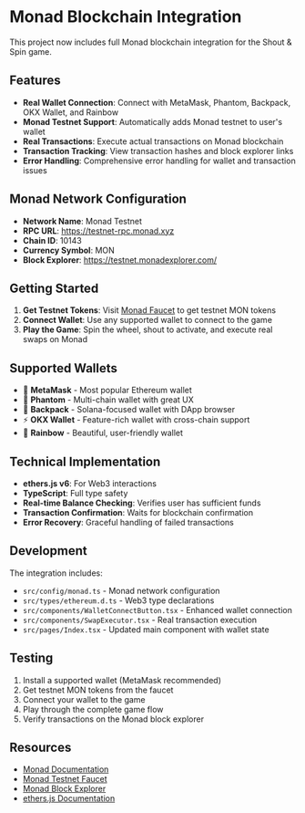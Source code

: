 # Monad Blockchain Integration

This project now includes full Monad blockchain integration for the Shout & Spin game.

## Features

- **Real Wallet Connection**: Connect with MetaMask, Phantom, Backpack, OKX Wallet, and Rainbow
- **Monad Testnet Support**: Automatically adds Monad testnet to user's wallet
- **Real Transactions**: Execute actual transactions on Monad blockchain
- **Transaction Tracking**: View transaction hashes and block explorer links
- **Error Handling**: Comprehensive error handling for wallet and transaction issues

## Monad Network Configuration

- **Network Name**: Monad Testnet
- **RPC URL**: https://testnet-rpc.monad.xyz
- **Chain ID**: 10143
- **Currency Symbol**: MON
- **Block Explorer**: https://testnet.monadexplorer.com/

## Getting Started

1. **Get Testnet Tokens**: Visit [Monad Faucet](https://testnet.monad.xyz) to get testnet MON tokens
2. **Connect Wallet**: Use any supported wallet to connect to the game
3. **Play the Game**: Spin the wheel, shout to activate, and execute real swaps on Monad

## Supported Wallets

- 🦊 **MetaMask** - Most popular Ethereum wallet
- 👻 **Phantom** - Multi-chain wallet with great UX
- 🎒 **Backpack** - Solana-focused wallet with DApp browser
- ⚡ **OKX Wallet** - Feature-rich wallet with cross-chain support
- 🌈 **Rainbow** - Beautiful, user-friendly wallet

## Technical Implementation

- **ethers.js v6**: For Web3 interactions
- **TypeScript**: Full type safety
- **Real-time Balance Checking**: Verifies user has sufficient funds
- **Transaction Confirmation**: Waits for blockchain confirmation
- **Error Recovery**: Graceful handling of failed transactions

## Development

The integration includes:
- `src/config/monad.ts` - Monad network configuration
- `src/types/ethereum.d.ts` - Web3 type declarations
- `src/components/WalletConnectButton.tsx` - Enhanced wallet connection
- `src/components/SwapExecutor.tsx` - Real transaction execution
- `src/pages/Index.tsx` - Updated main component with wallet state

## Testing

1. Install a supported wallet (MetaMask recommended)
2. Get testnet MON tokens from the faucet
3. Connect your wallet to the game
4. Play through the complete game flow
5. Verify transactions on the Monad block explorer

## Resources

- [Monad Documentation](https://docs.monad.xyz)
- [Monad Testnet Faucet](https://testnet.monad.xyz)
- [Monad Block Explorer](https://testnet.monadexplorer.com)
- [ethers.js Documentation](https://docs.ethers.org)
